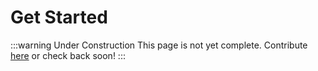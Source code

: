 # Get Started

:::warning Under Construction
This page is not yet complete. Contribute [here](https://github.com/ac-arc-project/assetto-corsa-arc) or check back soon!
:::